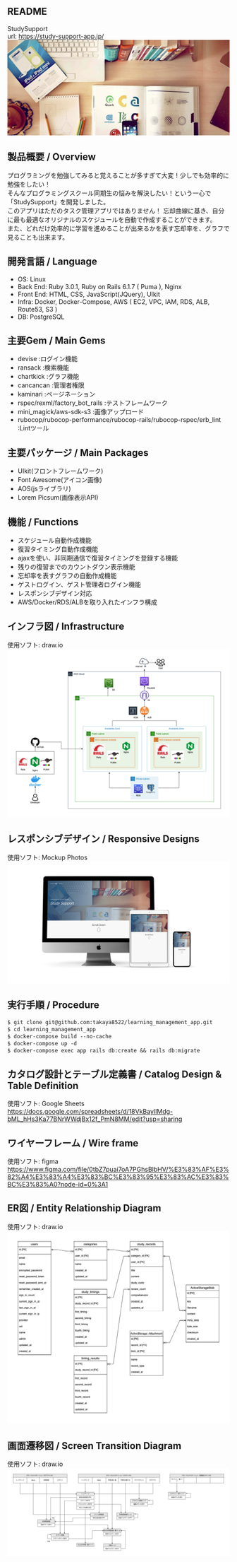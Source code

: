 ## README
StudySupport  
url: https://study-support-app.jp/
![タイトルロゴ](app/assets/images/cover_photo.png "cover_photo.png")

## 製品概要 / Overview
プログラミングを勉強してみると覚えることが多すぎて大変！少しでも効率的に勉強をしたい！  
そんなプログラミングスクール同期生の悩みを解決したい！という一心で「StudySupport」を開発しました。  
このアプリはただのタスク管理アプリではありません！
忘却曲線に基き、自分に最も最適なオリジナルのスケジュールを自動で作成することができます。  
また、どれだけ効率的に学習を進めることが出来るかを表す忘却率を、グラフで見ることも出来ます。  

## 開発言語 / Language
- OS: Linux
- Back End: Ruby 3.0.1, Ruby on Rails 6.1.7 ( Puma ), Nginx
- Front End: HTML, CSS, JavaScript(JQuery), UIkit
- Infra: Docker, Docker-Compose, AWS ( EC2, VPC, IAM, RDS, ALB, Route53, S3 )
- DB: PostgreSQL

## 主要Gem / Main Gems
- devise :ログイン機能
- ransack :検索機能
- chartkick :グラフ機能
- cancancan :管理者権限
- kaminari :ページネーション 
- rspec/rexml/factory_bot_rails :テストフレームワーク
- mini_magick/aws-sdk-s3 :画像アップロード
- rubocop/rubocop-performance/rubocop-rails/rubocop-rspec/erb_lint :Lintツール

## 主要パッケージ / Main Packages
- UIkit(フロントフレームワーク)
- Font Awesome(アイコン画像)
- AOS(jsライブラリ)
- Lorem Picsum(画像表示API)

## 機能 / Functions
- スケジュール自動作成機能
- 復習タイミング自動作成機能
- ajaxを使い、非同期通信で復習タイミングを登録する機能
- 残りの復習までのカウントダウン表示機能
- 忘却率を表すグラフの自動作成機能
- ゲストログイン、ゲスト管理者ログイン機能
- レスポンシブデザイン対応
- AWS/Docker/RDS/ALBを取り入れたインフラ構成

## インフラ図 / Infrastructure
使用ソフト: draw.io  
![インフラ図](app/assets/images/infrastructure.png "infrastructure")

## レスポンシブデザイン / Responsive Designs
使用ソフト: Mockup Photos
![レスポンシブデザイン](app/assets/images/responsive_designs.png "responsive_designs")

## 実行手順 / Procedure
```
$ git clone git@github.com:takaya8522/learning_management_app.git
$ cd learning_management_app
$ docker-compose build --no-cache
$ docker-compose up -d
$ docker-compose exec app rails db:create && rails db:migrate
```

## カタログ設計とテーブル定義書 / Catalog Design & Table Definition
使用ソフト: Google Sheets  
https://docs.google.com/spreadsheets/d/18VkBayIlMdg-bML_hHs3Ka77BNrWWdjBx12f_PmN8MM/edit?usp=sharing

## ワイヤーフレーム / Wire frame
使用ソフト: figma  
https://www.figma.com/file/0tbZ7puai7oA7PGhsBlbHV/%E3%83%AF%E3%82%A4%E3%83%A4%E3%83%BC%E3%83%95%E3%83%AC%E3%83%BC%E3%83%A0?node-id=0%3A1

## ER図 / Entity Relationship Diagram
使用ソフト: draw.io  
![ER図](app/assets/images/ER_diagram.png "ER_diagram")

## 画面遷移図 / Screen Transition Diagram
使用ソフト: draw.io  
![画面遷移図](app/assets/images/screen_transition_diagram.png "screen_transition_diagram")
